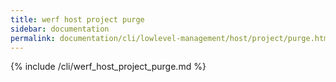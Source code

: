 ```yaml
---
title: werf host project purge
sidebar: documentation
permalink: documentation/cli/lowlevel-management/host/project/purge.html
---
```


{% include /cli/werf_host_project_purge.md %}
